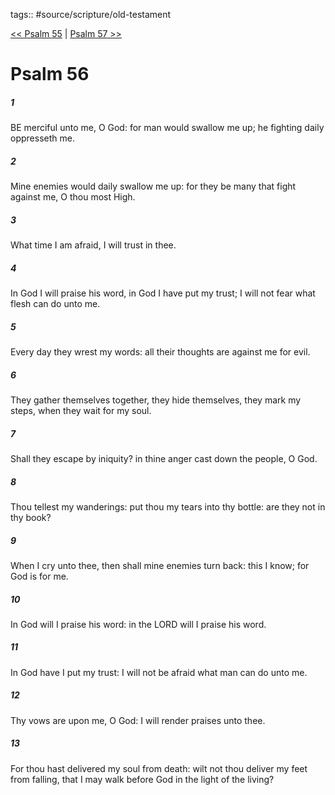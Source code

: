 tags:: #source/scripture/old-testament

[<< Psalm 55](/Old_Testament/19_Psalms/Psalm_55.md) | [Psalm 57 >>](/Old_Testament/19_Psalms/Psalm_57.md)

# Psalm 56

##### 1

BE merciful unto me, O God: for man would swallow me up; he fighting daily oppresseth me.

##### 2

Mine enemies would daily swallow me up: for they be many that fight against me, O thou most High.

##### 3

What time I am afraid, I will trust in thee.

##### 4

In God I will praise his word, in God I have put my trust; I will not fear what flesh can do unto me.

##### 5

Every day they wrest my words: all their thoughts are against me for evil.

##### 6

They gather themselves together, they hide themselves, they mark my steps, when they wait for my soul.

##### 7

Shall they escape by iniquity? in thine anger cast down the people, O God.

##### 8

Thou tellest my wanderings: put thou my tears into thy bottle: are they not in thy book?

##### 9

When I cry unto thee, then shall mine enemies turn back: this I know; for God is for me.

##### 10

In God will I praise his word: in the LORD will I praise his word.

##### 11

In God have I put my trust: I will not be afraid what man can do unto me.

##### 12

Thy vows are upon me, O God: I will render praises unto thee.

##### 13

For thou hast delivered my soul from death: wilt not thou deliver my feet from falling, that I may walk before God in the light of the living?
